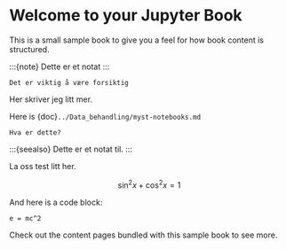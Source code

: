 # Welcome to your Jupyter Book

This is a small sample book to give you a feel for how book content is
structured.

:::{note}
Dette er et notat
:::
```{caution}
Det er viktig å være forsiktig
```
Her skriver jeg litt mer. 

Here is {doc}`../Data_behandling/myst-notebooks.md`

```{admonition}
Hva er dette? 
```

:::{seealso}
Dette er et notat til.
:::

La oss test litt her. 

$$ \sin^2 x +\cos^2 x = 1$$ 

And here is a code block:

```
e = mc^2
```

Check out the content pages bundled with this sample book to see more.
